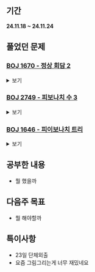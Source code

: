 ## 기간
**24.11.18 ~ 24.11.24**

## 풀었던 문제

### [BOJ 1670 - 정상 회담 2](https://www.acmicpc.net/problem/1670)
<details>
<summary>보기</summary> 

- 정보
    - Tier: GoldⅢ
    - Tag: DP

- 타임라인
    - Problem Open: --/-- --:--
    - Tag Open: --/-- --:--
    - Solve: 11/18 12:12

- 풀이
    - $DP[n] = \sum_{i = 0}^{n-2} DP[i] \cdot DP[n-i-2]$
    - 해당 점화식을 탑다운 형식으로 구현

- 회고
    - [카탈란 수](https://jjycjnmath.tistory.com/139)
 
- 코드
  - ```cpp
    #include <iostream>
    #include <vector>
    
    #define mod 987654321
    
    using namespace std;
    
    vector <long long> cache; // cache[i] = 집합의 크기가 i일 떄 악수 할 수 있는 경우의 수 % mod
    
    long long solve(int n) {
        auto &ret = cache[n];
        if (ret == -1) {
            ret = 0;
            for (int i = 0; i <= n - 2; i += 2) {
                ret += (solve(i) % mod) * (solve(n - i - 2) % mod);
                ret %= mod;
            }
        }
        return ret;
    }
    
    int main() {
        int n;
        cin >> n;
    
        cache.resize(n + 1, -1);
        cache[0] = 1;
        cout << solve(n);
        return 0;
    }
    ```

</details>

### [BOJ 2749 - 피보나치 수 3](https://www.acmicpc.net/problem/2749)
<details>
<summary>보기</summary> 

- 정보
    - Tier: GoldⅡ
    - Tag: DP

- 타임라인
    - Problem Open: 11/19 12:00
    - Tag Open: 11/19 12:00
    - Solve: 11/19 20:38

- 풀이
    - 분할정복을 활용한 행렬의 거듭제곱 기법을 사용하는 DP 연습 문제
    - [참조](https://driip.me/00556a4c-0782-4c5b-a86a-8e27e5f4ac1b)

- 회고
    - 구현시간 약 1시간?
    - 기초적인 실수 조심 (n을 int형으로 받으려고 시도함)
    - 이거 왜 LaTex 행렬이 안되지?
 
- 코드
  - ```cpp
    #include <iostream>
    #include <vector>
    
    #define mod 1000000
    
    using namespace std;
    
    vector <vector <long long>> mulMatrix(vector <vector <long long>> &W1, vector <vector <long long>> &W2) {
        int rSize = W1.size(), cSize = W2.back().size();
        vector <vector <long long>> result(rSize, vector <long long>(cSize, 0));
        
        for (int c = 0; c < cSize; c++) {
            for (int r = 0; r < rSize; r++) {
                for (int k = 0; k < W2.size(); k++) {
                    auto &ret = result[r][c];
                    ret += ((W2[k][c] % mod) * (W1[r][k] % mod)) % mod;
                    ret %= mod;
                }
            }
        }
    
        return result;
    }
    
    vector <vector <long long>> powMatrix(long long n, vector <vector <long long>> &W) {
        if (n == 1) return W;
    
        vector <vector <long long>> newMatrix;
        if (n % 2 == 0) {
            newMatrix = powMatrix(n / 2, W);
            return mulMatrix(newMatrix, newMatrix);
        } else {
            newMatrix = powMatrix(n - 1, W);
            return mulMatrix(newMatrix, W);
        }
    }
    
    int main() {
        long long n;
        cin >> n;
    
        vector <vector <long long>> W{{0, 1}, {1, 1}};
        vector <vector <long long>> fibo{{0}, {1}};
        if (n >= 2) {
            W = powMatrix(n - 1, W);
            cout << mulMatrix(W, fibo)[1][0] % mod;
        } else {
            cout << n;
        }
        return 0;
    }
    ```

</details>

### [BOJ 1646 - 피이보나치 트리](https://www.acmicpc.net/problem/1646)
<details>
<summary>보기</summary> 

- 정보
    - Tier: GoldⅠ
    - Tag: DP

- 타임라인
    - Problem Open: 11/20 12:00
    - Tag Open: 11/20 12:00
    - Solve: 11/20 20:06

- 풀이
    - $memo[i] = memo[i - 1] + memo[i - 2] + 1 = i$레벨에서의 노드 수 $(i \ge 2)$
    - $i < 2$일 경우 $1$개의 노드만 존재하므로 $memo[0] = memo[1] = 1$
    - 함수 $order(Lv, root, target) = $ 루트노드가 root인 Lv레벨 피이보나치 트리에서 target노드까지 가는 방법
    - 1. $memo$ 점화식을 사용하여 50까지 초기화 시킴
      2. start노드와 end노드를 사용하여 $order(N, 1, start), order(N, 1, end)$ 시켜 최상단 노드에서 가는 방법을 찾음
      3. 2번의 두 string을 사용하여 최하위 공통 조상노드를 찾음
      4. answer = (start노드에서 해당 조상노드까지의 거리) * 'U' + (해당 조상노드에서 end노드까지 가는 방법)

- 회고
    - [start노드에서 end노드까지 직접 가는 방식을 찾으려고 하다 실패한 코드](https://www.acmicpc.net/source/86659834)
    - 종교활동 참석하는데 해당 방법이 딱 생각나서 갔다온 후 바로 구현하여 AC (쾌감 미쳤다)
 
- 코드
  - ```cpp
    #include <iostream>
    #include <vector>
    
    typedef long long LL;
    
    using namespace std;
    
    int N;
    LL start, target;
    vector <LL> treeEA;
    
    void initTreeEA() {
        treeEA.resize(N + 1);
        treeEA[0] = treeEA[1] = 1;
        for (int i = 2; i <= N; i++) {
            treeEA[i] = treeEA[i - 1] + treeEA[i - 2] + 1;
        }
    }
    
    string order(int lv, LL cur, LL target) {
        if (cur == target) return "";
        
        if (cur + treeEA[lv - 2] < target) { // R
            return "R" + order(lv - 1, cur + treeEA[lv - 2] + 1, target);
        } else {    // L
            return "L" + order(lv - 2, cur + 1, target);
        }
    }
    
    int main() {
        cin >> N >> start >> target;
    
        initTreeEA();
        string rootToStart = order(N, 1, start);
        string rootToEnd = order(N, 1, target);
    
        int idx = 0;
        while (idx != int(rootToStart.size()) && idx != int(rootToEnd.size())) {
            if (rootToStart[idx] != rootToEnd[idx]) {
                break;
            } else {
                idx++;
            }
        }
    
        for (int i = 0; i < rootToStart.size() - idx; i++) {
            cout << 'U';
        }
        cout  << rootToEnd.substr(idx);
    
        return 0;
    }
    ```

</details>

## 공부한 내용
- 뭘 했을까

## 다음주 목표
- 뭘 해야할까

## 특이사항
- 23일 단체외출
- 요즘 그림그리는게 너무 재밌네요
